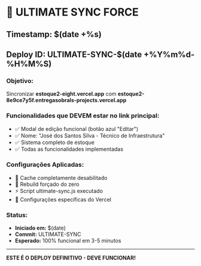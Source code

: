 # 🚀 ULTIMATE SYNC FORCE

## Timestamp: $(date +%s)
## Deploy ID: ULTIMATE-SYNC-$(date +%Y%m%d-%H%M%S)

### Objetivo:
Sincronizar **estoque2-eight.vercel.app** com **estoque2-8e9ce7y5f.entregasobrals-projects.vercel.app**

### Funcionalidades que DEVEM estar no link principal:
- ✅ Modal de edição funcional (botão azul "Editar")
- ✅ Nome: "José dos Santos Silva - Técnico de Infraestrutura"
- ✅ Sistema completo de estoque
- ✅ Todas as funcionalidades implementadas

### Configurações Aplicadas:
- 🧹 Cache completamente desabilitado
- 🔄 Rebuild forçado do zero
- ⚡ Script ultimate-sync.js executado
- 🎯 Configurações específicas do Vercel

### Status:
- **Iniciado em:** $(date)
- **Commit:** ULTIMATE-SYNC
- **Esperado:** 100% funcional em 3-5 minutos

---

**ESTE É O DEPLOY DEFINITIVO - DEVE FUNCIONAR!**
